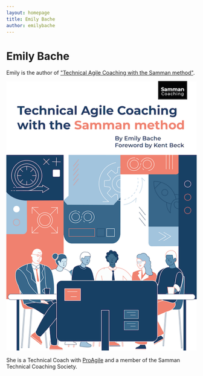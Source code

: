```yaml
---
layout: homepage
title: Emily Bache
author: emilybache
---
```


# Emily Bache

Emily is the author of ["Technical Agile Coaching with the Samman method"](https://leanpub.com/techagilecoach).

[![Technical Agile Coaching with the Samman Method](/assets/images/title_page.png#book_cover)](https://leanpub.com/techagilecoach)

She is a Technical Coach with [ProAgile](http://proagile.eu) and a member of the Samman Technical Coaching Society.
